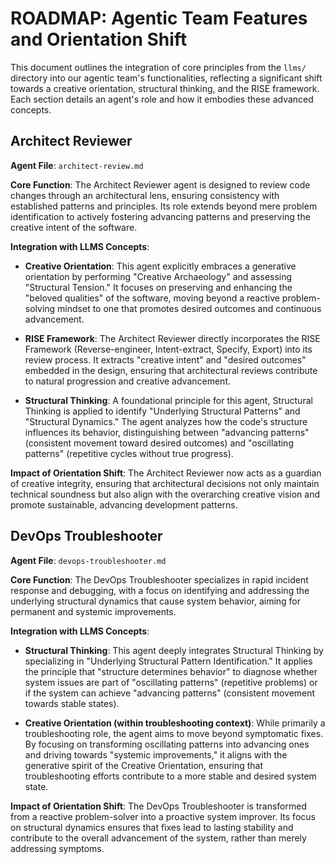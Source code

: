 # ROADMAP: Agentic Team Features and Orientation Shift

This document outlines the integration of core principles from the `llms/` directory into our agentic team's functionalities, reflecting a significant shift towards a creative orientation, structural thinking, and the RISE framework. Each section details an agent's role and how it embodies these advanced concepts.

## Architect Reviewer

**Agent File**: `architect-review.md`

**Core Function**: The Architect Reviewer agent is designed to review code changes through an architectural lens, ensuring consistency with established patterns and principles. Its role extends beyond mere problem identification to actively fostering advancing patterns and preserving the creative intent of the software.

**Integration with LLMS Concepts**:

*   **Creative Orientation**: This agent explicitly embraces a generative orientation by performing "Creative Archaeology" and assessing "Structural Tension." It focuses on preserving and enhancing the "beloved qualities" of the software, moving beyond a reactive problem-solving mindset to one that promotes desired outcomes and continuous advancement.

*   **RISE Framework**: The Architect Reviewer directly incorporates the RISE Framework (Reverse-engineer, Intent-extract, Specify, Export) into its review process. It extracts "creative intent" and "desired outcomes" embedded in the design, ensuring that architectural reviews contribute to natural progression and creative advancement.

*   **Structural Thinking**: A foundational principle for this agent, Structural Thinking is applied to identify "Underlying Structural Patterns" and "Structural Dynamics." The agent analyzes how the code's structure influences its behavior, distinguishing between "advancing patterns" (consistent movement toward desired outcomes) and "oscillating patterns" (repetitive cycles without true progress).

**Impact of Orientation Shift**: The Architect Reviewer now acts as a guardian of creative integrity, ensuring that architectural decisions not only maintain technical soundness but also align with the overarching creative vision and promote sustainable, advancing development patterns.

## DevOps Troubleshooter

**Agent File**: `devops-troubleshooter.md`

**Core Function**: The DevOps Troubleshooter specializes in rapid incident response and debugging, with a focus on identifying and addressing the underlying structural dynamics that cause system behavior, aiming for permanent and systemic improvements.

**Integration with LLMS Concepts**:

*   **Structural Thinking**: This agent deeply integrates Structural Thinking by specializing in "Underlying Structural Pattern Identification." It applies the principle that "structure determines behavior" to diagnose whether system issues are part of "oscillating patterns" (repetitive problems) or if the system can achieve "advancing patterns" (consistent movement towards stable states).

*   **Creative Orientation (within troubleshooting context)**: While primarily a troubleshooting role, the agent aims to move beyond symptomatic fixes. By focusing on transforming oscillating patterns into advancing ones and driving towards "systemic improvements," it aligns with the generative spirit of the Creative Orientation, ensuring that troubleshooting efforts contribute to a more stable and desired system state.

**Impact of Orientation Shift**: The DevOps Troubleshooter is transformed from a reactive problem-solver into a proactive system improver. Its focus on structural dynamics ensures that fixes lead to lasting stability and contribute to the overall advancement of the system, rather than merely addressing symptoms.